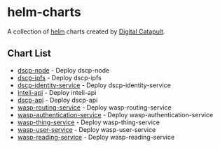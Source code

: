 # helm-charts

A collection of [helm](https://helm.sh) charts created by [Digital Catapult](https://github.com/digicatapult).

## Chart List

* [dscp-node](charts/dscp-node/README.md) - Deploy dscp-node
* [dscp-ipfs](charts/dscp-ipfs/Chart.yaml) - Deploy dscp-ipfs
* [dscp-identity-service](charts/dscp-identity-service/Chart.yaml) - Deploy dscp-identity-service
* [inteli-api](charts/inteli-api/Chart.yaml) - Deploy inteli-api
* [dscp-api](charts/dscp-api/Chart.yaml) - Deploy dscp-api
* [wasp-routing-service](charts/wasp-routing-service/Chart.yaml) - Deploy wasp-routing-service
* [wasp-authentication-service](charts/wasp-authentication-service/Chart.yaml) - Deploy wasp-authentication-service
* [wasp-thing-service](charts/wasp-thing-service/Chart.yaml) - Deploy wasp-thing-service
* [wasp-user-service](charts/wasp-user-service/Chart.yaml) - Deploy wasp-user-service
* [wasp-reading-service](charts/wasp-reading-service/Chart.yaml) - Deploy wasp-reading-service
